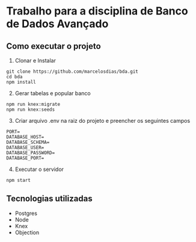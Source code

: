 # Trabalho para a disciplina de Banco de Dados Avançado

## Como executar o projeto
1. Clonar e Instalar
```
git clone https://github.com/marcelosdias/bda.git
cd bda
npm install
```
2. Gerar tabelas e popular banco
```
npm run knex:migrate
npm run knex:seeds
```
3. Criar arquivo .env na raiz do projeto e preencher os seguintes campos
```
PORT=
DATABASE_HOST=
DATABASE_SCHEMA=
DATABASE_USER=
DATABASE_PASSWORD=
DATABASE_PORT=
```
4. Executar o servidor
```
npm start
```
## Tecnologias utilizadas
- Postgres
- Node
- Knex
- Objection
